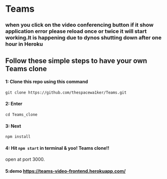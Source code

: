 # Teams

### when you click on the video conferencing button if it show application error please reload once or twice it will start working.It is happening due to dynos shutting down after one hour in Heroku

## Follow these simple steps to have your own Teams clone

#### 1: Clone this repo using this command 
`git clone https://github.com/thespacewa1ker/Teams.git `

#### 2: Enter 
`cd Teams_clone`

#### 3: Next
`npm install`

#### 4: Hit `npm start` in terminal & yoo! Teams clone!!  
open at port 3000.

#### 5:demo https://teams-video-frontend.herokuapp.com/

